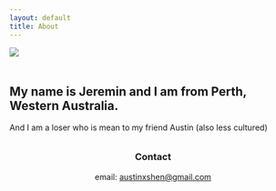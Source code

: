 ```yaml
---
layout: default
title: About
---
```


<img class='image' style='max-width: 600px; padding-bottom: 20px;' src="https://picsum.photos/200/300">

## My name is Jeremin and I am from Perth, Western Australia.

And I am a loser who is mean to my friend Austin (also less cultured)

<h3 style='text-align: center; padding-top: 10px;'>Contact</h3>

<p style='text-align: center;'>email: <a href="mailto:austinxshen@gmail.com">austinxshen@gmail.com</a></p>